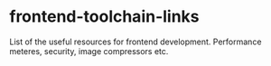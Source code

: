 # frontend-toolchain-links
List of the useful resources for frontend development. Performance meteres, security, image compressors etc.
